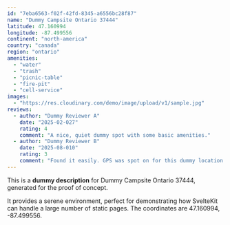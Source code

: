 ```yaml
---
id: "7eba6563-f02f-42fd-8345-a6556bc28f87"
name: "Dummy Campsite Ontario 37444"
latitude: 47.160994
longitude: -87.499556
continent: "north-america"
country: "canada"
region: "ontario"
amenities:
  - "water"
  - "trash"
  - "picnic-table"
  - "fire-pit"
  - "cell-service"
images:
  - "https://res.cloudinary.com/demo/image/upload/v1/sample.jpg"
reviews:
  - author: "Dummy Reviewer A"
    date: "2025-02-027"
    rating: 4
    comment: "A nice, quiet dummy spot with some basic amenities."
  - author: "Dummy Reviewer B"
    date: "2025-08-010"
    rating: 3
    comment: "Found it easily. GPS was spot on for this dummy location."
---
```


This is a **dummy description** for Dummy Campsite Ontario 37444, generated for the proof of concept.

It provides a serene environment, perfect for demonstrating how SvelteKit can handle a large number of static pages. The coordinates are 47.160994, -87.499556.
